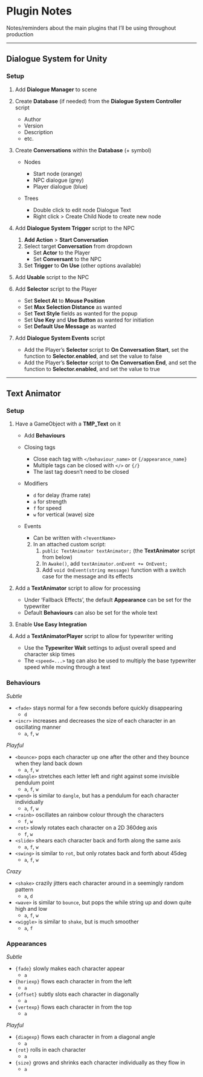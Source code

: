 # Plugin Notes

Notes/reminders about the main plugins that I’ll be using throughout production

---



## Dialogue System for Unity



### Setup

1. Add **Dialogue Manager** to scene

2. Create **Database** (if needed) from the **Dialogue System Controller** script

   - Author
   - Version
   - Description
   - etc.

3. Create **Conversations** within the **Database** (+ symbol)

   - Nodes
     - Start node (orange)
     - NPC dialogue (grey)
     - Player dialogue (blue)

   - Trees
     - Double click to edit node Dialogue Text
     - Right click > Create Child Node to create new node

4. Add **Dialogue System Trigger** script to the NPC

   1. **Add Action** > **Start Conversation**
   2. Select target **Conversation** from dropdown
      - Set **Actor** to the Player
      - Set **Conversant** to the NPC
   3. Set **Trigger** to **On Use** (other options available)

5. Add **Usable** script to the NPC

6. Add **Selector** script to the Player

   - Set **Select At** to **Mouse Position**
   - Set **Max Selection Distance** as wanted
   - Set **Text Style** fields as wanted for the popup
   - Set **Use Key** and **Use Button** as wanted for initiation
   - Set **Default Use Message** as wanted

7. Add **Dialogue System Events** script

   - Add the Player’s **Selector** script to **On Conversation Start**, set the function to **Selector.enabled**, and set the value to false
   - Add the Player’s **Selector** script to **On Conversation End**, and set the function to **Selector.enabled**, and set the value to true



---



## Text Animator



### Setup

1. Have a GameObject with a **TMP_Text** on it

   - Add **Behaviours**

   - Closing tags

     - Close each tag with `</behaviour_name>` or `{/appearance_name}`
     - Multiple tags can be closed with `</>` or `{/}`
     - The last tag doesn’t need to be closed

   - Modifiers

     - `d` for delay (frame rate)
     - `a` for strength
     - `f` for speed
     - `w` for vertical (wave) size

   - Events

     - Can be written with `<?eventName>`

     2. In an attached custom script:
        1. `public TextAnimator textAnimator;` (the **TextAnimator** script from below)
        2. In `Awake()`, add `textAnimator.onEvent += OnEvent;`
        3. Add `void OnEvent(string message)` function with a switch case for the message and its effects
   
2. Add a **TextAnimator** script to allow for processing

   - Under ‘Fallback Effects’, the default **Appearance** can be set for the typewriter
   - Default **Behaviours** can also be set for the whole text

3. Enable **Use Easy Integration**

4. Add a **TextAnimatorPlayer** script to allow for typewriter writing

   - Use the **Typewriter Wait** settings to adjust overall speed and character skip times
   - The `<speed=...>` tag can also be used to multiply the base typewriter speed while moving through a text



### Behaviours

*Subtle*

- `<fade>` stays normal for a few seconds before quickly disappearing
  - `d`
- `<incr>` increases and decreases the size of each character in an oscillating manner
  - `a`, `f`, `w`

*Playful*

- `<bounce>` pops each character up one after the other and they bounce when they land back down
  - `a`, `f`, `w`
- `<dangle>` stretches each letter left and right against some invisible pendulum point
  - `a`, `f`, `w`
- `<pend>` is similar to `dangle`, but has a pendulum for each character individually
  - `a`, `f`, `w`
- `<rainb>` oscillates an rainbow colour through the characters
  - `f`, `w`
- `<rot>`  slowly rotates each character on a 2D 360deg axis
  - `f`, `w`
- `<slide>` shears each character back and forth along the same axis
  - `a`, `f`, `w`
- `<swing>` is similar to `rot`, but only rotates back and forth about 45deg
  - `a`, `f`, `w`

*Crazy*

- `<shake>` crazily jitters each character around in a seemingly random pattern
  - `a`, `d`
- `<wave>` is similar to `bounce`, but pops the while string up and down quite high and low
  - `a`, `f`, `w`
- `<wiggle>` is similar to `shake`, but is much smoother
  - `a`, `f`



### Appearances

*Subtle*

- `{fade}` slowly makes each character appear
  - `a`
- `{horiexp}` flows each character in from the left
  - `a`
- `{offset}` subtly slots each character in diagonally
  - `a`
- `{vertexp}` flows each character in from the top
  - `a`

*Playful*

- `{diagexp}` flows each character in from a diagonal angle
  - `a`
- `{rot}` rolls in each character
  - `a`
- `{size}` grows and shrinks each character individually as they flow in
  - `a`
